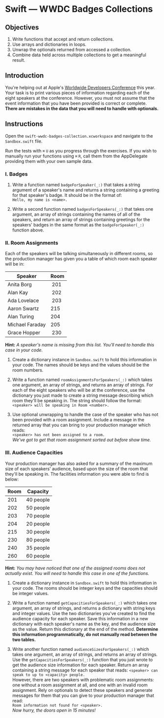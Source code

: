 # Swift — WWDC Badges Collections

## Objectives

1. Write functions that accept and return collections.
2. Use arrays and dictionaries in loops.
3. Unwrap the optionals returned from accessed a collection.
4. Combine data held across multiple collections to get a meaningful result.

## Introduction

You're helping out at Apple's [Worldwide Developers Conference](https://developer.apple.com/wwdc/) this year. Your task is to print various pieces of information regarding each of the eight speakers at the conference. However, you must not assume that the event information that you have been provided is correct or complete. **There are mistakes in the data that you will need to handle with optionals.**

## Instructions

Open the `swift-wwdc-badges-collection.xcworkspace` and navigate to the `Sandbox.swift` file.

Run the tests with `⌘` `U` as you progress through the exercises. If you wish to manually run your functions using `⌘` `R`, call them from the AppDelegate providing them with your own sample data.

### I. Badges

1. Write a function named `badgeForSpeaker(_:)` that takes a string argument of a speaker's name and returns a string containing a greeting for that speaker's badge. It should be in the format of:  
  `Hello, my name is <name>.`

2. Write a second function named `badgesForSpeakers(_:)` that takes one argument, an array of strings containing the names of all of the speakers, and return an array of strings containing greetings for the speakers' badges in the same format as the `badgeForSpeaker(_:)` function above.

### II. Room Assignments

Each of the speakers will be talking simultaneously in different rooms, so the production manager has given you a table of which room each speaker will be in:

Speaker         | Room
----------------|-----
Anita Borg      | 201
Alan Kay        | 202
Ada Lovelace    | 203
Aaron Swartz    | 215
Alan Turing     | 204
Michael Faraday | 205
Grace Hopper    | 230  
**Hint:** *A speaker's name is missing from this list. You'll need to handle this case in your code.*

1. Create a dictionary instance in `Sandbox.swift` to hold this information in your code. The names should be keys and the values should be the room numbers.

2. Write a function named `roomAssignmentsForSpeakers(_:)` which takes one argument, an array of strings, and returns an array of strings. For each of the eight speakers who will be at the conference, use the dictionary you just made to create a string message describing which room they'll be speaking in. The string should follow the format:  
  `<speaker> will be speaking in Room <number>.`

3. Use optional unwrapping to handle the case of the speaker who has not been provided with a room assignment. Include a message in the returned array that you can bring to your production manager which reads:  
  `<speaker> has not been assigned to a room.`  
  *We've got to get that room assignment sorted out before show time.*
 
### III. Audience Capacities

Your production manager has also asked for a summary of the maximum size of each speakers' audience, based upon the size of the room that they'll be speaking in. The facilities information you were able to find is below:

Room | Capacity
-----|---------
201  | 40 people
202  | 50 people
203  | 70 people
204  | 20 people
215  | 30 people
230  | 80 people
240  | 35 people
260  | 60 people
**Hint:** *You may have noticed that one of the assigned rooms does not actually exist. You will need to handle this case in one of the functions.*

1. Create a dictionary instance in `Sandbox.swift` to hold this information in your code. The rooms should be integer keys and the capacities should be integer values.

2. Write a function named `getCapacitiesForSpeakers(_:)` which takes one argument, an array of strings, and returns a dictionary with string keys and integer values. Use the two dictionaries you've created to find the audience capacity for each speaker. Save this information in a new dictionary with each speaker's name as the key, and the audience size as the value. Return this dictionary at the end of the method. **Determine this information programmatically, do not manually read between the two tables.**

3. Write another function named `audienceSizesForSpeakers(_:)` which takes one argument, an array of strings, and returns an array of strings. Use the `getCapacitiesForSpeakers(_:)` function that you just wrote to get the audience size information for each speaker. Return an array containing a string message for each speaker that reads:
  `<speaker> can speak to up to <capacity> people.`  
  However, there are two speakers with problematic room assignments: one without a room assignment at all, and one with an invalid room assignment. Rely on optionals to detect these speakers and generate messages for them that you can give to your production manager that read:  
  `Room information not found for <speaker>.`  
  *Now hurry, the doors open in 15 minutes!*